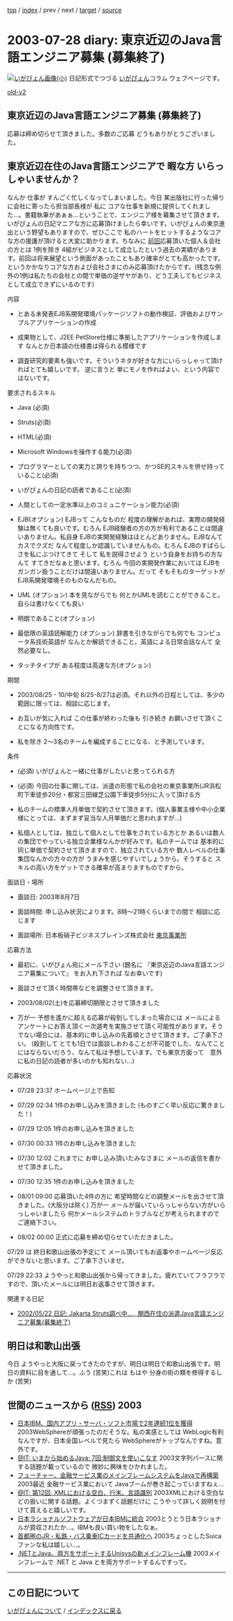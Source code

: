 [top](https://igapyon.github.io/diary/) 
 / [index](https://igapyon.github.io/diary/2003/index.html) 
 / prev 
 / next 
 / [target](https://igapyon.github.io/diary/2003/ig030728.html) 
 / [source](https://github.com/igapyon/diary/blob/gh-pages/2003/ig030728.html.src.md) 

2003-07-28 diary: 東京近辺のJava言語エンジニア募集 (募集終了)
=====================================================================================================
[![いがぴょん画像(小)](https://igapyon.github.io/diary/images/iga200306s.jpg "いがぴょん")](https://igapyon.github.io/diary/memo/memoigapyon.html) 日記形式でつづる [いがぴょん](https://igapyon.github.io/diary/memo/memoigapyon.html)コラム ウェブページです。

[old-v2](ig030728-orig.html)

## 東京近辺のJava言語エンジニア募集 (募集終了)

応募は締め切らせて頂きました。多数のご応募 どうもありがとうございました。


## 東京近辺在住のJava言語エンジニアで 暇な方 いらっしゃいませんか？

なんか 仕事が すんごく忙しくなってしまいました。今日 某出版社に行った帰りに会社に寄ったら担当部長様が 私に コアな仕事を新規に提供してくれました…。書籍執筆があぁぁ…ということで、エンジニア様を募集させて頂きます。いがぴょんの日記マニアな方に応募頂けましたら幸いです。いがぴょんの東京進出という野望もありますので、ぜひここで 私のハートをヒットするようなコアな方の援護が頂けると大変に助かります。ちなみに [前回](../2002/ig020522.html)応募頂いた個人＆会社の方とは 1例を除き 4組がビジネスとして成立したという過去の実績があります。前回は将来展望という側面があったこともあり確率がとても高かったです。というかかなりコアな方および会社さまにのみ応募頂けたからです。(残念な例外の1例は私たちの会社との間で単価の逆ザヤがあり、どう工夫してもビジネスとして成立できずにいるのです)

内容

* とある未発表EJB系開発環境パッケージソフトの動作検証、評価およびサンプルアプリケーションの作成
  
* 成果物として、J2EE PetStore仕様に準拠したアプリケーションを作成します
  なんとか日本語の仕様書は得られる模様です
  
* 調査研究的要素も強いです。そういうネタが好きな方にいらっしゃって頂ければとても嬉しいです。
  逆に言うと 単にモノを作ればよい、という内容ではないです。

要求されるスキル

* Java (必須)
  
* Struts(必須)
  
* HTML(必須)
  
* Microsoft Windowsを操作する能力(必須)
  
* プログラマーとしての実力と誇りを持ちつつ、かつSE的スキルを併せ持っていること(必須)
  
* いがぴょんの日記の読者であること(必須)
  
* 人間としての一定水準以上のコミュニケーション能力(必須)
  
* EJB(オプション)
  EJBって こんなものだ 程度の理解があれば、実際の開発経験は無くても良いです。むろん EJB経験者の方の方が有利であることは間違いありません。私自身 EJBの実開発経験はほとんどありません。EJBなんて カスでクズだ なんて程度しか認識していませんもの。むろん EJBのすばらしさを私にぶつけてきて そして 私を説得させよう という自身をお持ちの方なんて すてきだなぁと思います。むろん 今回の実開発作業においては EJBをガンガン扱うことだけは間違いありません。だって そもそものターゲットがEJB系開発環境そのものなんだもの。
  
* UML (オプション)
  本を見ながらでも 何とかUMLを読むことができること。自らは書けなくても良い
  
* 明朗であること(オプション)
  
* 最低限の英語読解能力 (オプション)
  辞書を引きながらでも何でも コンピュータ系技術英語が なんとか解読できること。英語による日常会話なんて
  全然必要なし。
  
* タッチタイプが ある程度は高速な方(オプション)

期間

* 2003/08/25 - 10/中旬
  8/25-8/27は必須。それ以外の日程としては、多少の範囲に限っては、相談に応じます。
  
* お互いが気に入れば この仕事が終わった後も 引き続き お願いさせて頂くことになる方向性です。
  
* 私を除き 2～3名のチームを編成することになる、と予測しています。

条件

* (必須) いがぴょんと一緒に仕事がしたいと思ってられる方
  
* (必須) 今回の仕事に関しては、派遣の形態で私の会社の東京事業所(JR浜松町下車徒歩20分・都営三田線芝公園下車徒歩5分)に入って頂ける方
  
* 私のチームの標準人月単価で契約させて頂きます。(個人事業主様や中小企業様にとっては、まずまず妥当な人月単価だと思われますが…)
  
* 私個人としては、独立して個人として仕事をされている方とか あるいは数人の集団でやっている独立企業様なんかが好みです。私のチームでは
  基本的に同じ単価で契約させて頂きますので、独立されている方や 数人レベルの仕事集団なんかの方々の方が
  うまみを感じやすいでしょうから。そうすると スキルの高い方をゲットできる確率が高まりますものですから。

面談日・場所

* 面談日: 2003年8月7日
  
* 面談時間: 申し込み状況によります。8時～21時くらいまでの間で 相談に応じます
  
* 面談場所: 日本板硝子ビジネスブレインズ株式会社 [東京事業所](http://www.nsg.co.jp/nbb/map.html)

応募方法

* 最初に、いがぴょん宛にメール下さい (題名に 『東京近辺のJava言語エンジニア募集について』
  をお入れ下されば なお幸いです)
  
* 面談させて頂く時間帯などを調整させて頂きます。
  
* 2003/08/02(土)を応募締切期限とさせて頂きました
  
* 万が一 予想を遙かに超える応募が殺到してしまった場合には メールによるアンケートにお答え頂く一次選考を実施させて頂く可能性があります。そうでない場合には、基本的に申し込みの先着順とさせて頂きます。ご了承下さい。
  (殺到して とても1日では面談しおわることが不可能でした、なんてことにはならないだろう、なんて私は予想しています。でも東京方面って　意外に私の日記の読者が多いのかも知れない…)

応募状況

* 07/28 23:37 ホームページ上で告知
  
* 07/29 02:34 1件のお申し込みを頂きました (ものすごく早い反応に驚きました！)
  
* 07/29 12:05 1件のお申し込みを頂きました
  
* 07/30 00:33 1件のお申し込みを頂きました
  
* 07/30 12:02 これまでに お申し込み頂いたみなさまに メールの返信を書かせて頂きました。
  
* 07/30 12:35 1件のお申し込みを頂きました
  
* 08/01 09:00 応募頂いた4件の方に 希望時間などの調整メールを出させて頂きました。(大阪分は除く)
  万が一 メールが届いていらっしゃらない方がいらっしゃいましたら 何かメールシステムのトラブルなどが考えられますので
  ご連絡下さい。
  
* 08/02 00:00 正式に応募を締め切らせていただきました。

07/29 は 終日和歌山出張の予定にて メール頂いてもお返事やホームページ反応ができないと思います。ご了承下さいませ。

07/29 22:33 ようやっと和歌山出張から帰ってきました。疲れていてフラフラですので、頂いたメールには明日お返事させて頂きます。

関連する日記

* [2002/05/22 日記: Jakarta Struts調べ中… , 関西在住の派遣Java言語エンジニア募集(募集終了)](../2002/ig020522.html)

## 明日は和歌山出張

今日 ようやっと大阪に戻ってきたのですが、明日は明日で和歌山出張です。明日の資料に目を通して…。ふう
(苦笑)これは もはや 分身の術の類を修得するしか (苦笑)

## 世間のニュースから ([RSS](ig030728-news.xml)) 2003

* [日本IBM、国内アプリ・サーバ・ソフト市場で2年連続1位を獲得](http://japan.cnet.com/news/ent/story/0,2000047623,20060081,00.htm)  2003WebSphereが頑張ったのだそうな。私の実感としては WebLogic有利なんですが、日本全国レベルで見たら WebSphereがトップなんですね。意外です。
* [@IT: いまから始めるJava: 7回:制御文を使いこなす](http://www.atmarkit.co.jp/fjava/rensai2/javaent07/javaent07.html)  2003文字列パースに関する話題が載っているので 微妙に興味をひかれました。
* [フューチャー、金融サービス業のメインフレームシステムをJavaで再構築](http://japan.cnet.com/news/ent/story/0,2000047623,20060100,00.htm)  2003最近 金融サービス業において Javaブームが巻き起こっていますねぇ…
* [@IT: 第12回: XMLにおける空白、行末、言語識別](http://www.atmarkit.co.jp/fxml/rensai/w3cread12/w3cread12.html)  2003XMLにおける空白などの扱いに関する話題。よくつまずく話題だけに こうやって詳しく説明を付けて貰えると嬉しいです。
* [日本ラショナルソフトウェアが日本IBMに統合](http://www.ibm.com/news/jp/2003/07/07241.html)  2003とうとう日本ラショナルが買収されたか…。IBMも良い買い物をしたなぁ。
* [首都圏のJR・私鉄・バス乗車ICカードを共通化へ](http://www.zdnet.co.jp/news/0307/28/njbt_11.html)  2003ちょっとしたSuicaファンな私は嬉しい…。
* [.NETとJava、両方をサポートするUnisysの新メインフレーム機](http://japan.cnet.com/news/ent/story/0,2000047623,20060176,00.htm)  2003メインフレームで .NET と Java とを両方サポートするんですって。


----------------------------------------------------------------------------------------------------

## この日記について
[いがぴょんについて](https://igapyon.github.io/diary/memo/memoigapyon.html) / [インデックスに戻る](https://igapyon.github.io/diary/idxall.html)
